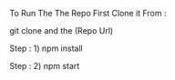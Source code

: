 To Run The The Repo First Clone it From :

git clone and the (Repo Url)

Step : 1) npm install

Step : 2) npm start 

